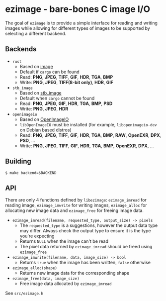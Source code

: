 # ezimage - bare-bones C image I/O

The goal of `ezimage` is to provide a simple interface for reading and writing images while allowing for different types of images to be supported by selecting a different backend.

## Backends

- `rust`
  * Based on [image](https://github.com/PistonDevelopers/image)
  * Default if `cargo` can be found
  * Read: **PNG**, **JPEG**, **TIFF**, **GIF**, **HDR**, **TGA**, **BMP**
  * Write: **PNG**, **JPEG**, **TIFF(8-bit only)**, **HDR**, **GIF**
- `stb_image`
  * Based on [stb_image](https://github.com/nothings/stb)
  * Default when `cargo` cannot be found
  * Read: **PNG**, **JPEG**, **GIF**, **HDR**, **TGA**, **BMP**, **PSD**
  * Write: **PNG**, **JPEG**, **HDR**
- `openimageio`
  * Based on [OpenImageIO](https://github.com/OpenImageIO/oiio)
  * `libOpenImageIO` must be installed (for example, `libopenimageio-dev` on Debian based distros)
  * Read: **PNG**, **JPEG**, **TIFF**, **GIF**, **HDR**, **TGA**, **BMP**, **RAW**, **OpenEXR**, **DPX**, **PSD**, ...
  * Write: **PNG**, **JPEG**, **TIFF**, **GIF**, **HDR**, **TGA**, **BMP**, **OpenEXR**, **DPX**, ...

## Building

```shell
$ make backend=$BACKEND
```

## API

There are only 4 functions defined by `libezimage`: `ezimage_imread` for reading image, `ezimage_imwrite` for writing images, `ezimage_alloc` for allocating new image data and `ezimage_free` for freeing image data.

- `ezimage_imread(filename, requested_type, output_size) -> pixels`
  * The `requested_type` is a suggestions, however the output data type may differ. Always check the output type to ensure it is the type you're expecting
  * Returns `NULL` when the image can't be read
  * The pixel data returned by `ezimage_imread` should be freed using `ezimage_free`
- `ezimage_imwrite(filename, data, image_size) -> bool`
  * Returns `true` when the image has been written, `false` otherwise
- `ezimage_alloc(shape)`
  * Returns new image data for the corresponding shape
- `ezimage_free(data, image_size)`
  * Free image data allocated by `ezimage_imread`

See `src/ezimage.h`
